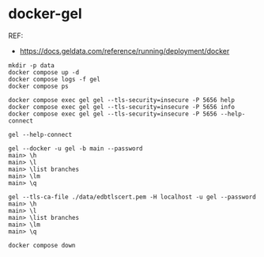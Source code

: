 # docker-gel

REF:
- https://docs.geldata.com/reference/running/deployment/docker

```
mkdir -p data
docker compose up -d
docker compose logs -f gel
docker compose ps
```

```
docker compose exec gel gel --tls-security=insecure -P 5656 help
docker compose exec gel gel --tls-security=insecure -P 5656 info
docker compose exec gel gel --tls-security=insecure -P 5656 --help-connect
```

```
gel --help-connect
```

```
gel --docker -u gel -b main --password
main> \h
main> \l
main> \list branches
main> \lm
main> \q
```

```
gel --tls-ca-file ./data/edbtlscert.pem -H localhost -u gel --password
main> \h
main> \l
main> \list branches
main> \lm
main> \q
```

```
docker compose down
```
